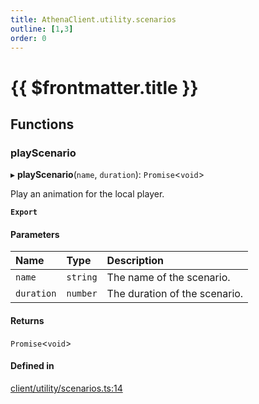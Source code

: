```yaml
---
title: AthenaClient.utility.scenarios
outline: [1,3]
order: 0
---
```


# {{ $frontmatter.title }}


## Functions

### playScenario

▸ **playScenario**(`name`, `duration`): `Promise`<`void`\>

Play an animation for the local player.

**`Export`**

#### Parameters

| Name | Type | Description |
| :------ | :------ | :------ |
| `name` | `string` | The name of the scenario. |
| `duration` | `number` | The duration of the scenario. |

#### Returns

`Promise`<`void`\>

#### Defined in

[client/utility/scenarios.ts:14](https://github.com/Stuyk/altv-athena/blob/9c488f0/src/core/client/utility/scenarios.ts#L14)
